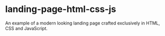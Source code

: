 # landing-page-html-css-js
An example of a modern looking landing page crafted exclusively in HTML, CSS and JavaScript.
